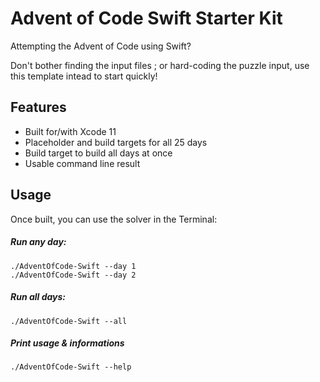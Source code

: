 # Advent of Code Swift Starter Kit

Attempting the Advent of Code using Swift?

Don't bother finding the input files ; or hard-coding the puzzle input, use this template intead to start quickly!

## Features

- Built for/with Xcode 11
- Placeholder and build targets for all 25 days
- Build target to build all days at once
- Usable command line result

## Usage

Once built, you can use the solver in the Terminal:

##### Run any day:

    ./AdventOfCode-Swift --day 1
    ./AdventOfCode-Swift --day 2

##### Run all days:

    ./AdventOfCode-Swift --all

##### Print usage & informations

    ./AdventOfCode-Swift --help
